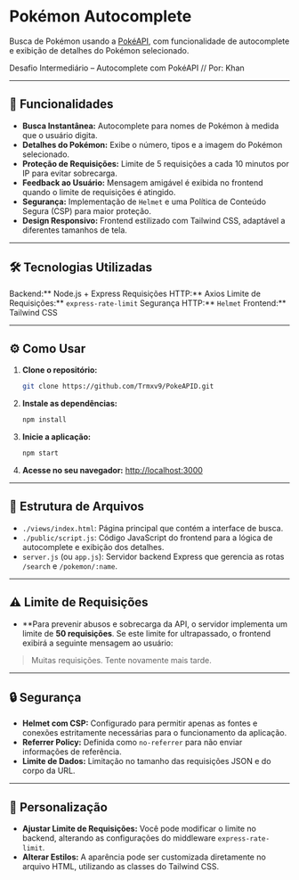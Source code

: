 # Pokémon Autocomplete

Busca de Pokémon usando a [PokéAPI](https://pokeapi.co/), com funcionalidade de autocomplete e exibição de detalhes do Pokémon selecionado.

Desafio Intermediário – Autocomplete com PokéAPI // Por: Khan

---

## 🚀 Funcionalidades

* **Busca Instantânea:** Autocomplete para nomes de Pokémon à medida que o usuário digita.
* **Detalhes do Pokémon:** Exibe o número, tipos e a imagem do Pokémon selecionado.
* **Proteção de Requisições:** Limite de 5 requisições a cada 10 minutos por IP para evitar sobrecarga.
* **Feedback ao Usuário:** Mensagem amigável é exibida no frontend quando o limite de requisições é atingido.
* **Segurança:** Implementação de `Helmet` e uma Política de Conteúdo Segura (CSP) para maior proteção.
* **Design Responsivo:** Frontend estilizado com Tailwind CSS, adaptável a diferentes tamanhos de tela.

---

## 🛠️ Tecnologias Utilizadas

Backend:** Node.js + Express
Requisições HTTP:** Axios
Limite de Requisições:** `express-rate-limit`
Segurança HTTP:** `Helmet`
Frontend:** Tailwind CSS

---

## ⚙️ Como Usar

1.  **Clone o repositório:**
    ```bash
    git clone https://github.com/Trmxv9/PokeAPID.git
    ```

2.  **Instale as dependências:**
    ```bash
    npm install
    ```

3.  **Inicie a aplicação:**
    ```bash
    npm start
    ```

4.  **Acesse no seu navegador:**
    [http://localhost:3000](http://localhost:3000)

---

## 📁 Estrutura de Arquivos

* `./views/index.html`: Página principal que contém a interface de busca.
* `./public/script.js`: Código JavaScript do frontend para a lógica de autocomplete e exibição dos detalhes.
* `server.js` (ou `app.js`): Servidor backend Express que gerencia as rotas `/search` e `/pokemon/:name`.

---

## ⚠️ Limite de Requisições

* **Para prevenir abusos e sobrecarga da API, o servidor implementa um limite de **50 requisições**. Se este limite for ultrapassado, o frontend exibirá a seguinte mensagem ao usuário:

> Muitas requisições. Tente novamente mais tarde.

---

## 🔒 Segurança

* **Helmet com CSP:** Configurado para permitir apenas as fontes e conexões estritamente necessárias para o funcionamento da aplicação.
* **Referrer Policy:** Definida como `no-referrer` para não enviar informações de referência.
* **Limite de Dados:** Limitação no tamanho das requisições JSON e do corpo da URL.

---

## 🎨 Personalização

* **Ajustar Limite de Requisições:** Você pode modificar o limite no backend, alterando as configurações do middleware `express-rate-limit`.
* **Alterar Estilos:** A aparência pode ser customizada diretamente no arquivo HTML, utilizando as classes do Tailwind CSS.
